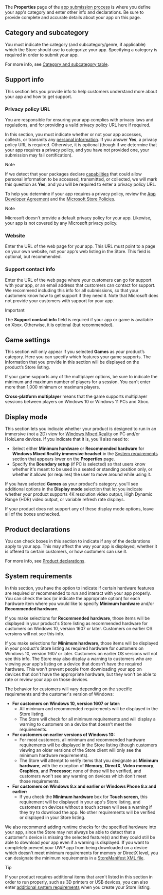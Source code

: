 The **Properties** page of the [app submission process](../../../apps/publish/publish-your-app/create-app-submission.md) is where you define your app's category and enter other info and declarations. Be sure to provide complete and accurate details about your app on this page.

## Category and subcategory

You must indicate the category (and subcategory/genre, if applicable) which the Store should use to categorize your app. Specifying a category is required in order to submit your app.

For more info, see [Category and subcategory table](../../../apps/publish/publish-your-app/categories-and-subcategories.md).

## Support info

This section lets you provide info to help customers understand more about your app and how to get support.

### Privacy policy URL

You are responsible for ensuring your app complies with privacy laws and regulations, and for providing a valid privacy policy URL here if required.

In this section, you must indicate whether or not your app accesses, collects, or transmits any [personal information](/legal/windows/agreements/store-policies#105-personal-information). If you answer **Yes**, a privacy policy URL is required. Otherwise, it is optional (though if we determine that your app requires a privacy policy, and you have not provided one, your submission may fail certification).

> [!NOTE]
> If we detect that your packages declare [capabilities](/uwp/packaging/app-capability-declarations) that could allow personal information to be accessed, transmitted, or collected, we will mark this question as **Yes**, and you will be required to enter a privacy policy URL.

To help you determine if your app requires a privacy policy, review the [App Developer Agreement](/legal/windows/agreements/app-developer-agreement) and the [Microsoft Store Policies](/legal/windows/agreements/store-policies#105-personal-information).

> [!NOTE]
> Microsoft doesn't provide a default privacy policy for your app. Likewise, your app is not covered by any Microsoft privacy policy.

### Website

Enter the URL of the web page for your app. This URL must point to a page on your own website, not your app's web listing in the Store. This field is optional, but recommended.

### Support contact info

Enter the URL of the web page where your customers can go for support with your app, or an email address that customers can contact for support. We recommend including this info for all submissions, so that your customers know how to get support if they need it. Note that Microsoft does not provide your customers with support for your app.

> [!IMPORTANT]
> The **Support contact info** field is required if your app or game is available on Xbox. Otherwise, it is optional (but recommended).

## Game settings

This section will only appear if you selected **Games** as your product’s category. Here you can specify which features your game supports. The information that you provide in this section will be displayed on the product’s Store listing.

If your game supports any of the multiplayer options, be sure to indicate the minimum and maximum number of players for a session. You can't enter more than 1,000 minimum or maximum players.

**Cross-platform multiplayer** means that the game supports multiplayer sessions between players on Windows 10 or Windows 11 PCs and Xbox.

## Display mode

This section lets you indicate whether your product is designed to run in an immersive (not a 2D) view for [Windows Mixed Reality](https://developer.microsoft.com/mixed-reality) on PC and/or HoloLens devices. If you indicate that it is, you'll also need to:

- Select either **Minimum hardware** or **Recommended hardware** for **Windows Mixed Reality immersive headset** in the [System requirements](#system-requirements) section that appears lower on the **Properties** page.
- Specify the **Boundary setup** (if PC is selected) so that users know whether it's meant to be used in a seated or standing position only, or whether it allows (or requires) the user to move around while using it.

If you have selected **Games** as your product's category, you'll see additional options in the **Display mode** selection that let you indicate whether your product supports 4K resolution video output, High Dynamic Range (HDR) video output, or variable refresh rate displays.

If your product does not support any of these display mode options, leave all of the boxes unchecked.

## Product declarations

You can check boxes in this section to indicate if any of the declarations apply to your app. This may affect the way your app is displayed, whether it is offered to certain customers, or how customers can use it.

For more info, see [Product declarations](../../../apps/publish/publish-your-app/product-declarations.md).

## System requirements

In this section, you have the option to indicate if certain hardware features are required or recommended to run and interact with your app properly. You can check the box (or indicate the appropriate option) for each hardware item where you would like to specify **Minimum hardware** and/or **Recommended hardware**.

If you make selections for **Recommended hardware**, those items will be displayed in your product's Store listing as recommended hardware for customers on Windows 10, version 1607 or later. Customers on earlier OS versions will not see this info.

If you make selections for **Minimum hardware**, those items will be displayed in your product's Store listing as required hardware for customers on Windows 10, version 1607 or later. Customers on earlier OS versions will not see this info. The Store may also display a warning to customers who are viewing your app's listing on a device that doesn’t have the required hardware. This won't prevent people from downloading your app on devices that don't have the appropriate hardware, but they won't be able to rate or review your app on those devices.

The behavior for customers will vary depending on the specific requirements and the customer's version of Windows:

- **For customers on Windows 10, version 1607 or later:**
  - All minimum and recommended requirements will be displayed in the Store listing.
  - The Store will check for all minimum requirements and will display a warning to customers on a device that doesn't meet the requirements.
- **For customers on earlier versions of Windows 10:**
  - For most customers, all minimum and recommended hardware requirements will be displayed in the Store listing (though customers viewing an older versions of the Store client will only see the minimum hardware requirements).
  - The Store will attempt to verify items that you designate as **Minimum hardware**, with the exception of **Memory**, **DirectX**, **Video memory**, **Graphics**, and **Processor**; none of those will be verified, and customers won't see any warning on devices which don't meet those requirements.
- **For customers on Windows 8.x and earlier or Windows Phone 8.x and earlier:**
  - If you check the **Minimum hardware** box for **Touch screen**, this requirement will be displayed in your app's Store listing, and customers on devices without a touch screen will see a warning if they try to download the app. No other requirements will be verified or displayed in your Store listing.

We also recommend adding runtime checks for the specified hardware into your app, since the Store may not always be able to detect that a customer's device is missing the selected feature(s) and they could still be able to download your app even if a warning is displayed. If you want to completely prevent your UWP app from being downloaded on a device which doesn't meet minimum requirements for memory or DirectX level, you can designate the minimum requirements in a [StoreManifest XML file](/uwp/schemas/storemanifest/storemanifestschema2015/schema-root).

> [!TIP]
> If your product requires additional items that aren't listed in this section in order to run properly, such as 3D printers or USB devices, you can also enter [additional system requirements](../../../apps/publish/publish-your-app/create-app-store-listing.md#additional-system-requirements) when you create your Store listing.

